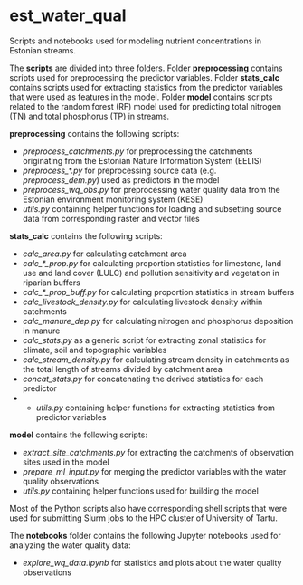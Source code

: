 # est_water_qual

Scripts and notebooks used for modeling nutrient concentrations in Estonian streams.

The **scripts** are divided into three folders. Folder **preprocessing** contains scripts used for preprocessing the predictor variables. Folder **stats_calc** contains scripts used for extracting statistics from the predictor variables that were used as features in the model. Folder **model** contains scripts related to the random forest (RF) model used for predicting total nitrogen (TN) and total phosphorus (TP) in streams.

**preprocessing** contains the following scripts:
* *preprocess_catchments.py* for preprocessing the catchments originating from the Estonian Nature Information System (EELIS)
* *preprocess_\*.py* for preprocessing source data (e.g. *preprocess_dem.py*) used as predictors in the model
* *preprocess_wq_obs.py* for preprocessing water quality data from the Estonian environment monitoring system (KESE)
* *utils.py* containing helper functions for loading and subsetting source data from corresponding raster and vector files

**stats_calc** contains the following scripts:
* *calc_area.py* for calculating catchment area
* *calc_\*_prop.py* for calculating proportion statistics for limestone, land use and land cover (LULC) and pollution sensitivity and vegetation in riparian buffers
* *calc_\*_prop_buff.py* for calculating proportion statistics in stream buffers
* *calc_livestock_density.py* for calculating livestock density within catchments
* *calc_manure_dep.py* for calculating nitrogen and phosphorus deposition in manure
* *calc_stats.py* as a generic script for extracting zonal statistics for climate, soil and topographic variables
* *calc_stream_density.py* for calculating stream density in catchments as the total length of streams divided by catchment area
* *concat_stats.py* for concatenating the derived statistics for each predictor
* * *utils.py* containing helper functions for extracting statistics from predictor variables

**model** contains the following scripts:
* *extract_site_catchments.py* for extracting the catchments of observation sites used in the model
* *prepare_ml_input.py* for merging the predictor variables with the water quality observations
* *utils.py* containing helper functions used for building the model

Most of the Python scripts also have corresponding shell scripts that were used for submitting Slurm jobs to the HPC cluster of University of Tartu.

The **notebooks** folder contains the following Jupyter notebooks used for analyzing the water quality data:
* *explore_wq_data.ipynb* for statistics and plots about the water quality observations
